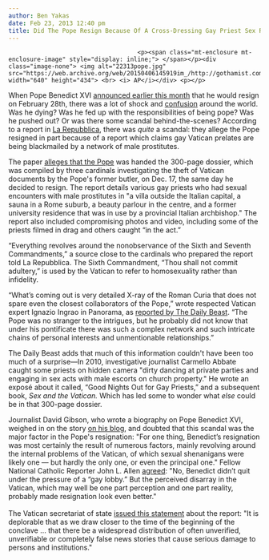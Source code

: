 ```yaml
---
author: Ben Yakas
date: Feb 23, 2013 12:40 pm
title: Did The Pope Resign Because Of A Cross-Dressing Gay Priest Sex Ring?
---
```


	
										<p><span class="mt-enclosure mt-enclosure-image" style="display: inline;"> </span></p><div class="image-none"> <img alt="22313pope.jpg" src="https://web.archive.org/web/20150406145919im_/http://gothamist.com/attachments/byakas/22313pope.jpg" width="640" height="434"> <br> <i> AP</i></div> <p></p>

<p>When Pope Benedict XVI <a href="https://web.archive.org/web/20150406145919/http://gothamist.com/2013/02/11/pope_benedict_will_resign_for_healt.php">announced earlier this month</a> that he would resign on February 28th, there was a lot of shock and <a href="https://web.archive.org/web/20150406145919/http://www.thedailybeast.com/articles/2013/02/15/conspiracy-theories-why-did-the-pope-really-quit.html">confusion</a> around the world. Was he dying? Was he fed up with the responsibilities of being pope? Was he pushed out? Or was there some scandal behind-the-scenes? According to a report in <a href="https://web.archive.org/web/20150406145919/http://www.repubblica.it/esteri/2013/02/21/news/ricatti_vaticano-53080655/?ref=DRL-1">La Repubblica</a>, there was <em>quite</em> a scandal: they allege the Pope resigned in part because of a report which claims gay Vatican prelates are being blackmailed by a network of male prostitutes.</p>

<p>The paper <a href="https://web.archive.org/web/20150406145919/http://www.nydailynews.com/news/world/pope-resignation-linked-gay-conclave-report-article-1.1271328">alleges that the Pope</a> was handed the 300-page dossier, which was compiled by three cardinals investigating the theft of Vatican documents by the Pope&apos;s former butler, on Dec. 17, the same day he decided to resign. The report details various gay priests who had sexual encounters with male prostitutes in &quot;a villa outside the Italian capital, a sauna in a Rome suburb, a beauty parlour in the centre, and a former university residence that was in use by a provincial Italian archbishop.&quot; The report also included compromising photos and video, including some of the priests filmed in drag and others caught &#x201C;in the act.&#x201D;</p>

<p>&#x201C;Everything revolves around the nonobservance of the Sixth and Seventh Commandments,&#x201D; a source close to the cardinals who prepared the report told La Repubblica. The Sixth Commandment, &#x201C;Thou shall not commit adultery,&#x201D; is used by the Vatican to refer to homosexuality rather than infidelity.</p>

<p>&#x201C;What&#x2019;s coming out is very detailed X-ray of the Roman Curia that does not spare even the closest collaborators of the Pope,&#x201D; wrote respected Vatican expert Ignazio Ingrao in Panorama, as <a href="https://web.archive.org/web/20150406145919/http://www.thedailybeast.com/articles/2013/02/22/priests-in-panties.html">reported by The Daily Beast</a>. &#x201C;The Pope was no stranger to the intrigues, but he probably did not know that under his pontificate there was such a complex network and such intricate chains of personal interests and unmentionable relationships.&#x201D;</p>

<p>The Daily Beast adds that much of this information couldn&apos;t have been too much of a surprise&#x2014;In 2010, investigative journalist Carmello Abbate caught some priests on hidden camera &quot;dirty dancing at private parties and engaging in sex acts with male escorts on church property.&quot; He wrote an expos&#xE9; about it called, &#x201C;Good Nights Out for Gay Priests,&#x201D; and a subsequent book, <em>Sex and the Vatican.</em> Which has led some to wonder what <em>else</em> could be in that 300-page dossier.</p>

<p>Journalist David Gibson, who wrote a biography on Pope Benedict XVI, weighed in on the story <a href="https://web.archive.org/web/20150406145919/http://davidgibson.religionnews.com/2013/02/22/did-gays-in-the-vatican-drive-benedict-out/">on his blog</a>, and doubted that this scandal was the major factor in the Pope&apos;s resignation: &quot;For one thing, Benedict&#x2019;s resignation was most certainly the result of numerous factors, mainly revolving around the internal problems of the Vatican, of which sexual shenanigans were likely one &#x2014; but hardly the only one, or even the principal one.&quot; Fellow National Catholic Reporter John L. Allen <a href="https://web.archive.org/web/20150406145919/http://ncronline.org/blogs/ncr-today/thoughts-vaticans-gay-lobby">agreed</a>: &quot;No, Benedict didn&#x2019;t quit under the pressure of a &#x201C;gay lobby.&#x201D; But the perceived disarray in the Vatican, which may well be one part perception and one part reality, probably made resignation look even better.&quot;<br>
 <br>
The Vatican secretariat of state <a href="https://web.archive.org/web/20150406145919/http://www.guardian.co.uk/world/2013/feb/23/vatican-pope-gay-conclave-reports">issued this statement</a> about the report: &quot;It is deplorable that as we draw closer to the time of the beginning of the conclave &#x2026; that there be a widespread distribution of often unverified, unverifiable or completely false news stories that cause serious damage to persons and institutions.&quot;</p>					
										
									
				